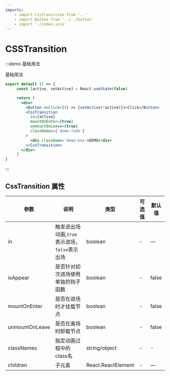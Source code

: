 ```yaml
---
imports:
    - import CssTransition from '..'
    - import Button from '../../button'
    - import './index.scss'
---
```


# CSSTransition

:::demo 基础用法

基础用法

```jsx
export default () => {
     const [active, setActive] = React.useState(false)

     return (
       <div>
         <Button onClick={() => {setActive(!active)}}>Click</Button>
         <CssTransition
           in={active}
           mountOnEnter={true}
           unmountOnLeave={true}
           classNames={'demo-fade'}
         >
           <div className='demo-box'>DEMO</div>
         </CssTransition>
       </div>
     )
}

```

:::

## CssTransition 属性

| 参数   | 说明                                       | 类型            | 可选值 | 默认值 |
| ------ | ------------------------------------------ | --------------- | ------ | ------ |
| in   | 触发进出场动画,`true`表示进场，`false`表示出场 | boolean | -   | —      |
| isAppear | 是否针对初次进场使用单独的钩子函数            | boolean  | -  | false      |
| mountOnEnter | 是否在进场时才挂载节点            | boolean  | -  | false      |
| unmountOnLeave | 是否在离场时卸载节点            | boolean  | -  | false      |
| classNames | 指定动画过程中的class名            | string/object  | -  | -|
| children   | 子元素            | React.ReactElement | -   | —      |
